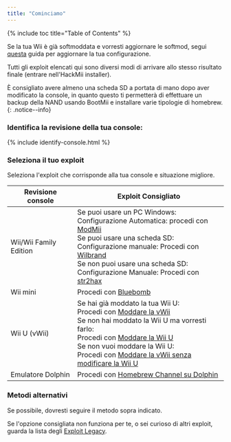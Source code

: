 ```yaml
---
title: "Cominciamo"
---
```


{% include toc title="Table of Contents" %}

Se la tua Wii è già softmoddata e vorresti aggiornare le softmod, segui [questa](hackmii) guida per aggiornare la tua configurazione.

Tutti gli exploit elencati qui sono diversi modi di arrivare allo stesso risultato finale (entrare nell'HackMii installer).

È consigliato avere almeno una scheda SD a portata di mano dopo aver modificato la console, in quanto questo ti permetterà di effettuare un backup della NAND usando BootMii e installare varie tipologie di homebrew.
{: .notice--info}

### Identifica la revisione della tua console:

{% include identify-console.html %}<br>

### Seleziona il tuo exploit

Seleziona l'exploit che corrisponde alla tua console e situazione migliore.

| Revisione console      | Exploit Consigliato                                                                                                                                                                                                                                                                                                                                     |
| ---------------------- | ------------------------------------------------------------------------------------------------------------------------------------------------------------------------------------------------------------------------------------------------------------------------------------------------------------------------------------------------------- |
| Wii/Wii Family Edition | Se puoi usare un PC Windows: <br> Configurazione Automatica: procedi con [ModMii](modmii)<br> Se puoi usare una scheda SD:<br> Configurazione manuale: Procedi con [Wilbrand](wilbrand)<br> Se non puoi usare una scheda SD:<br> Configurazione Manuale: Procedi con [str2hax](str2hax)<br>                         |
| Wii mini               | Procedi con [Bluebomb](bluebomb)                                                                                                                                                                                                                                                                                                                        |
| Wii U (vWii)           | Se hai già moddato la tua Wii U:<br> Procedi con [Moddare la vWii](vwii-homebrew-channel)<br> Se non hai moddato la Wii U ma vorresti farlo:<br> Procedi con [Moddare la Wii U](https://wiiu.hacks.guide)<br> Se non vuoi moddare la Wii U:<br> Procedi con [Moddare la vWii senza modificare la Wii U](wiiu-nand-dumper) |
| Emulatore Dolphin      | Procedi con [Homebrew Channel su Dolphin](homebrew-dolphin)                                                                                                                                                                                                                                                                                             |

### Metodi alternativi

Se possibile, dovresti seguire il metodo sopra indicato.

Se l'opzione consigliata non funziona per te, o sei curioso di altri exploit, guarda la lista degli [Exploit Legacy](legacy-exploits).
